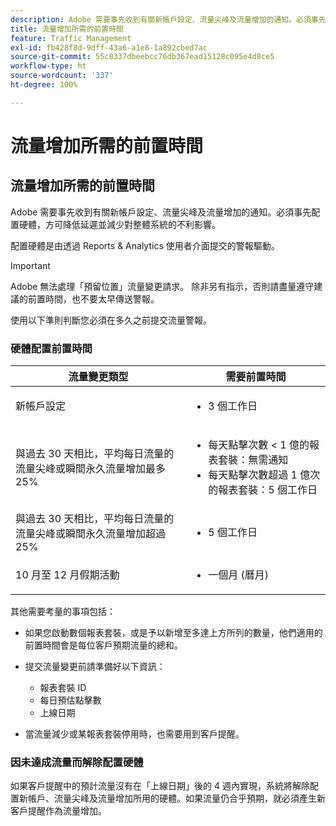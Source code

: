 ```yaml
---
description: Adobe 需要事先收到有關新帳戶設定、流量尖峰及流量增加的通知。必須事先配置硬體，方可降低延遲並減少對整體系統的不利影響。
title: 流量增加所需的前置時間
feature: Traffic Management
exl-id: fb428f8d-9dff-43a6-a1e8-1a892cbed7ac
source-git-commit: 55c8337dbeebcc76db367ead15128c095e4d8ce5
workflow-type: ht
source-wordcount: '337'
ht-degree: 100%

---
```


# 流量增加所需的前置時間

## 流量增加所需的前置時間

Adobe 需要事先收到有關新帳戶設定、流量尖峰及流量增加的通知。必須事先配置硬體，方可降低延遲並減少對整體系統的不利影響。

配置硬體是由透過 Reports &amp; Analytics 使用者介面提交的警報驅動。

>[!IMPORTANT]
>
>Adobe 無法處理「預留位置」流量變更請求。 除非另有指示，否則請盡量遵守建議的前置時間，也不要太早傳送警報。

使用以下準則判斷您必須在多久之前提交流量警報。

### 硬體配置前置時間


<table id="table_A67CC3B164F740088797BD8913244E47">
 <thead>
  <tr>
   <th colname="col1" class="entry"> 流量變更類型 </th>
   <th colname="col2" class="entry"> 需要前置時間 </th>
  </tr>
 </thead>
 <tbody>
  <tr>
   <td colname="col1"> 新帳戶設定 </td>
   <td colname="col2"> <ul><li>3 個工作日</li></ul></td>
  </tr>
  <tr>
   <td colname="col1"> 與過去 30 天相比，平均每日流量的流量尖峰或瞬間永久流量增加最多 25%</td>
   <td colname="col2"> <ul><li>每天點擊次數 &lt; 1 億的報表套裝：無需通知</li><li>每天點擊次數超過 1 億次的報表套裝：5 個工作日</li></ul></td>
  </tr>
  <tr>
   <td colname="col1"> 與過去 30 天相比，平均每日流量的流量尖峰或瞬間永久流量增加超過 25%</td>
   <td colname="col2"> <ul><li>5 個工作日</li></ul></td>
  </tr>
  <tr>
   <td colname="col1"> 10 月至 12 月假期活動 </td>
   <td colname="col2"> <ul><li>一個月 (曆月)</li></ul> </td>
  </tr>
 </tbody>
</table>

其他需要考量的事項包括：

* 如果您啟動數個報表套裝，或是予以新增至多達上方所列的數量，他們適用的前置時間會是每位客戶預期流量的總和。
* 提交流量變更前請準備好以下資訊：

   * 報表套裝 ID
   * 每日預估點擊數
   * 上線日期

* 當流量減少或某報表套裝停用時，也需要用到客戶提醒。

### 因未達成流量而解除配置硬體

如果客戶提醒中的預計流量沒有在「上線日期」後的 4 週內實現，系統將解除配置新帳戶、流量尖峰及流量增加所用的硬體。如果流量仍合乎預期，就必須產生新客戶提醒作為流量增加。
